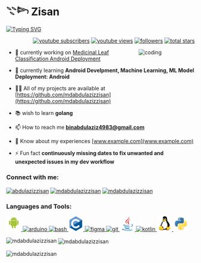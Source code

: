 <h1 align="left">𓇢𓆸 Zisan</h1>

<a href="https://git.io/typing-svg"><img src="https://readme-typing-svg.demolab.com?font=Fira+Code&duration=2500&pause=1000&center=false&vCenter=false&random=false&width=435&lines=struggling+android+developer+%F0%9F%93%B1;will+be+learning+ML+soon+%F0%9F%A4%96;wish+to+be+regular+on+youtube+%F0%9F%8E%A5+" alt="Typing SVG" /></a>

   <p align="right">
      <a href="https://www.youtube.com/@FreeAltSoftwareTutorials?sub_confirmation=1">
         <img alt="youtube subscribers" title="Subscribe to my YouTube channel" src="https://custom-icon-badges.demolab.com/youtube/channel/subscribers/UCB_A9bKnRCXh0nSULP5MMXw?color=%23E05D44&label=SUBSCRIBE&logo=video&logoColor=white&style=for-the-badge&labelColor=CE4630"/></a> 
      <a href="https://www.youtube.com/@FreeAltSoftwareTutorials">
         <img alt="youtube views" title="YouTube views" src="https://custom-icon-badges.demolab.com/youtube/channel/views/UCB_A9bKnRCXh0nSULP5MMXw?color=%23E1AD0E&logo=eye&logoColor=white&style=for-the-badge&labelColor=C79600"/></a> 
      <a href="https://github.com/mdabdulazizzisan?tab=followers">
         <img alt="followers" title="Follow me on Github" src="https://custom-icon-badges.demolab.com/github/followers/mdabdulazizzisan?color=236ad3&labelColor=1155ba&style=for-the-badge&logo=person-add&label=Follow&logoColor=white"/></a>
      <a href="https://github.com/mdabdulazizzisan?tab=repositories&sort=stargazers">
         <img alt="total stars" title="Total stars on GitHub" src="https://custom-icon-badges.demolab.com/github/stars/mdabdulazizzisan?color=55960c&style=for-the-badge&labelColor=488207&logo=star"/></a>
   </p>

<img align="right" alt="coding" width="150" src="https://camo.githubusercontent.com/98305f2e1d7cd74cfeefb6e90e8f5829d0a129b5aff576116fcccc3af5361992/68747470733a2f2f63756c746f667468657061727479706172726f742e636f6d2f706172726f74732f68642f676974687562706172726f742e676966">

- 🔭 currently working on [Medicinal Leaf Classification Android Deployment](https://github.com/mdabdulazizzisan/Leaf-Classification-ML-Model-Android-Deployment)

- 🌱 currently learning **Android Develpment, Machine Learning, ML Model Deployment: Android**

- 👨‍💻 All of my projects are available at [https://github.com/mdabdulazizzisan](https://github.com/mdabdulazizzisan)

- 📚 wish to learn **golang**

- 📫 How to reach me **binabdulaziz4983@gmail.com**

- 📄 Know about my experiences [www.example.com](www.example.com)

- ⚡ Fun fact **continuously missing dates to fix unwanted and unexpected issues in my dev workflow**

<h3 align="left">Connect with me:</h3>
<p align="left">
<a href="https://twitter.com/abdulazizzisan" target="blank"><img align="center" src="https://raw.githubusercontent.com/rahuldkjain/github-profile-readme-generator/master/src/images/icons/Social/twitter.svg" alt="abdulazizzisan" height="30" width="40" /></a>
<a href="https://linkedin.com/in/mdabdulazizzisan" target="blank"><img align="center" src="https://raw.githubusercontent.com/rahuldkjain/github-profile-readme-generator/master/src/images/icons/Social/linked-in-alt.svg" alt="mdabdulazizzisan" height="30" width="40" /></a>
<a href="https://www.leetcode.com/mdabdulazizzisan" target="blank"><img align="center" src="https://raw.githubusercontent.com/rahuldkjain/github-profile-readme-generator/master/src/images/icons/Social/leet-code.svg" alt="mdabdulazizzisan" height="30" width="40" /></a>
</p>

<h3 align="left">Languages and Tools:</h3>
<p align="left"> <a href="https://developer.android.com" target="_blank" rel="noreferrer"> <img src="https://raw.githubusercontent.com/devicons/devicon/master/icons/android/android-original-wordmark.svg" alt="android" width="40" height="40"/> </a> <a href="https://www.arduino.cc/" target="_blank" rel="noreferrer"> <img src="https://cdn.worldvectorlogo.com/logos/arduino-1.svg" alt="arduino" width="40" height="40"/> </a> <a href="https://www.gnu.org/software/bash/" target="_blank" rel="noreferrer"> <img src="https://www.vectorlogo.zone/logos/gnu_bash/gnu_bash-icon.svg" alt="bash" width="40" height="40"/> </a> <a href="https://www.cprogramming.com/" target="_blank" rel="noreferrer"> <img src="https://raw.githubusercontent.com/devicons/devicon/master/icons/c/c-original.svg" alt="c" width="40" height="40"/> </a> <a href="https://www.figma.com/" target="_blank" rel="noreferrer"> <img src="https://www.vectorlogo.zone/logos/figma/figma-icon.svg" alt="figma" width="40" height="40"/> </a> <a href="https://git-scm.com/" target="_blank" rel="noreferrer"> <img src="https://www.vectorlogo.zone/logos/git-scm/git-scm-icon.svg" alt="git" width="40" height="40"/> </a> <a href="https://www.java.com" target="_blank" rel="noreferrer"> <img src="https://raw.githubusercontent.com/devicons/devicon/master/icons/java/java-original.svg" alt="java" width="40" height="40"/> </a> <a href="https://kotlinlang.org" target="_blank" rel="noreferrer"> <img src="https://www.vectorlogo.zone/logos/kotlinlang/kotlinlang-icon.svg" alt="kotlin" width="40" height="40"/> </a> <a href="https://www.linux.org/" target="_blank" rel="noreferrer"> <img src="https://raw.githubusercontent.com/devicons/devicon/master/icons/linux/linux-original.svg" alt="linux" width="40" height="40"/> </a> <a href="https://www.python.org" target="_blank" rel="noreferrer"> <img src="https://raw.githubusercontent.com/devicons/devicon/master/icons/python/python-original.svg" alt="python" width="40" height="40"/> </a> </p>

<p><img align="left" src="https://github-readme-stats.vercel.app/api/top-langs?username=mdabdulazizzisan&show_icons=true&locale=en&layout=compact" alt="mdabdulazizzisan" /></p>

<p>&nbsp;<img align="center" src="https://github-readme-stats.vercel.app/api?username=mdabdulazizzisan&show_icons=true&locale=en" alt="mdabdulazizzisan" /></p>

<p><img align="center" src="https://github-readme-streak-stats.herokuapp.com/?user=mdabdulazizzisan&" alt="mdabdulazizzisan" /></p>

